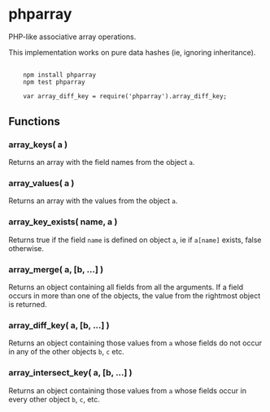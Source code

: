 phparray
========

PHP-like associative array operations.

This implementation works on pure data hashes (ie, ignoring inheritance).


##

        npm install phparray
        npm test phparray

        var array_diff_key = require('phparray').array_diff_key;


## Functions

### array_keys( a )

Returns an array with the field names from the object `a`.

### array_values( a )

Returns an array with the values from the object `a`.

### array_key_exists( name, a )

Returns true if the field `name` is defined on object `a`, ie if `a[name]`
exists, false otherwise.

### array_merge( a, [b, ...] )

Returns an object containing all fields from all the arguments.
If a field occurs in more than one of the objects, the value from the
rightmost object is returned.

### array_diff_key( a, [b, ...] )

Returns an object containing those values from `a` whose fields do not
occur in any of the other objects `b`, `c` etc.

### array_intersect_key( a, [b, ...] )

Returns an object containing those values from `a` whose fields occur
in every other object `b`, `c`, etc.
